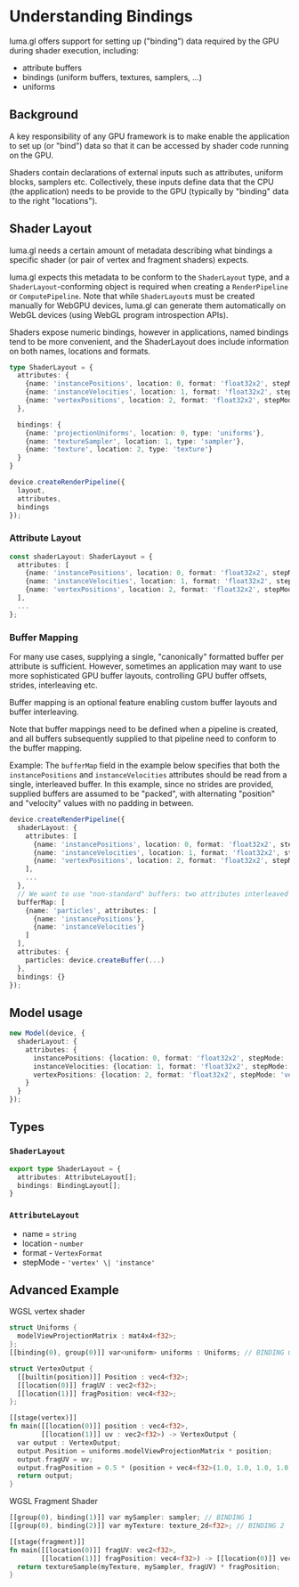 # Understanding Bindings

luma.gl offers support for setting up ("binding") data required by the GPU during shader execution, including: 
- attribute buffers
- bindings (uniform buffers, textures, samplers, ...)
- uniforms

## Background

A key responsibility of any GPU framework is to make enable the application to
set up (or "bind") data so that it can be accessed by shader code running on the GPU. 

Shaders contain declarations of external inputs such as attributes, uniform blocks, samplers etc.
Collectively, these inputs define data that the CPU (the application) needs to be provide to the GPU
(typically by "binding" data to the right "locations").
## Shader Layout

luma.gl needs a certain amount of metadata describing what bindings a specific shader (or pair of vertex and fragment shaders) expects.

luma.gl expects this metadata to be conform to the `ShaderLayout` type, and a `ShaderLayout`-conforming object
is required when creating a `RenderPipeline` or `ComputePipeline`. 
Note that while `ShaderLayout`s must be created manually for WebGPU devices, 
luma.gl can generate them automatically on WebGL devices (using WebGL program introspection APIs).

Shaders expose numeric bindings, however in applications, named bindings tend to be more convenient,
and the ShaderLayout does include information on both names, locations and formats.


```typescript
type ShaderLayout = {
  attributes: {
    {name: 'instancePositions', location: 0, format: 'float32x2', stepMode: 'instance'},
    {name: 'instanceVelocities', location: 1, format: 'float32x2', stepMode: 'instance'},
    {name: 'vertexPositions', location: 2, format: 'float32x2', stepMode: 'vertex'}
  },

  bindings: {
    {name: 'projectionUniforms', location: 0, type: 'uniforms'},
    {name: 'textureSampler', location: 1, type: 'sampler'},
    {name: 'texture', location: 2, type: 'texture'}
  }
}

device.createRenderPipeline({
  layout,
  attributes,
  bindings
});
```

### Attribute Layout

```typescript
const shaderLayout: ShaderLayout = {
  attributes: [
    {name: 'instancePositions', location: 0, format: 'float32x2', stepMode: 'instance'},
    {name: 'instanceVelocities', location: 1, format: 'float32x2', stepMode: 'instance'},
    {name: 'vertexPositions', location: 2, format: 'float32x2', stepMode: 'vertex'}
  ],
  ...
};
```

### Buffer Mapping

For many use cases, supplying a single, "canonically" formatted buffer per attribute is sufficient. 
However, sometimes an application may want to use more sophisticated GPU buffer layouts,
controlling GPU buffer offsets, strides, interleaving etc.

Buffer mapping is an optional feature enabling custom buffer layouts and buffer interleaving.

Note that buffer mappings need to be defined when a pipeline is created, 
and all buffers subsequently supplied to that pipeline need to conform to the buffer mapping.

Example: The `bufferMap` field in the example below specifies that both the 
`instancePositions` and `instanceVelocities` attributes should be read from a single,
interleaved buffer. In this example, since no strides are provided, supplied buffers are assumed to be "packed",
with alternating "position" and "velocity" values with no padding in between.

```typescript
device.createRenderPipeline({
  shaderLayout: {
    attributes: [
      {name: 'instancePositions', location: 0, format: 'float32x2', stepMode: 'instance'},
      {name: 'instanceVelocities', location: 1, format: 'float32x2', stepMode: 'instance'},
      {name: 'vertexPositions', location: 2, format: 'float32x2', stepMode: 'vertex'}
    ],
    ...
  },
  // We want to use "non-standard" buffers: two attributes interleaved in same buffer
  bufferMap: [
    {name: 'particles', attributes: [
      {name: 'instancePositions'},
      {name: 'instanceVelocities'}
    ]
  ],
  attributes: {
    particles: device.createBuffer(...)
  },
  bindings: {}
});
```

## Model usage

```typescript
new Model(device, {
  shaderLayout: {
    attributes: {
      instancePositions: {location: 0, format: 'float32x2', stepMode: 'instance'},
      instanceVelocities: {location: 1, format: 'float32x2', stepMode: 'instance'},
      vertexPositions: {location: 2, format: 'float32x2', stepMode: 'vertex'}
    }
  }
});
```

## Types

### `ShaderLayout`

```typescript
export type ShaderLayout = {
  attributes: AttributeLayout[];
  bindings: BindingLayout[];
}
```

### `AttributeLayout`

- name = `string`
- location - `number`
- format - `VertexFormat`
- stepMode - `'vertex' \| 'instance'`


## Advanced Example

WGSL vertex shader

```rust
struct Uniforms {
  modelViewProjectionMatrix : mat4x4<f32>;
};
[[binding(0), group(0)]] var<uniform> uniforms : Uniforms; // BINDING 0

struct VertexOutput {
  [[builtin(position)]] Position : vec4<f32>;
  [[location(0)]] fragUV : vec2<f32>;
  [[location(1)]] fragPosition: vec4<f32>;
};

[[stage(vertex)]]
fn main([[location(0)]] position : vec4<f32>,
        [[location(1)]] uv : vec2<f32>) -> VertexOutput {
  var output : VertexOutput;
  output.Position = uniforms.modelViewProjectionMatrix * position;
  output.fragUV = uv;
  output.fragPosition = 0.5 * (position + vec4<f32>(1.0, 1.0, 1.0, 1.0));
  return output;
}
```

WGSL Fragment Shader

```rust
[[group(0), binding(1)]] var mySampler: sampler; // BINDING 1
[[group(0), binding(2)]] var myTexture: texture_2d<f32>; // BINDING 2

[[stage(fragment)]]
fn main([[location(0)]] fragUV: vec2<f32>,
        [[location(1)]] fragPosition: vec4<f32>) -> [[location(0)]] vec4<f32> {
  return textureSample(myTexture, mySampler, fragUV) * fragPosition;
}
 ```
